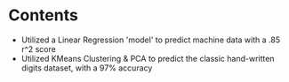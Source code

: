 # Contents
- Utilized a Linear Regression 'model' to predict machine data with a .85 r^2 score
- Utilized KMeans Clustering & PCA to predict the classic hand-written digits dataset, with a 97% accuracy
